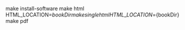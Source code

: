 make install-software
make html HTML\_LOCATION=${bookDir}
make singlehtml HTML\_LOCATION=${bookDir}
make pdf
